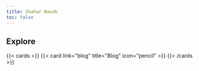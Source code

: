 ```yaml
---
title: Shahar Naveh
toc: false
---
```


## Explore

{{< cards >}}
  {{< card link="blog" title="Blog" icon="pencil" >}}
{{< /cards >}}
